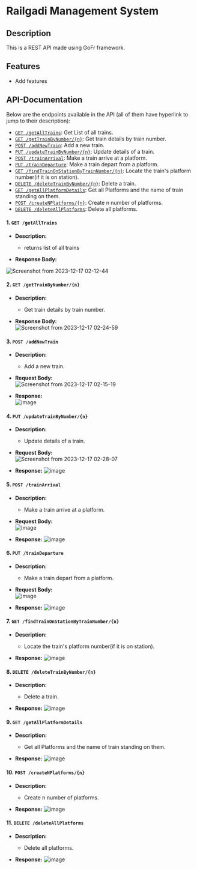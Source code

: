 # Railgadi Management System

## Description

This is a REST API made using GoFr framework.

## Features

- Add features

## API-Documentation

Below are the endpoints available in the API (all of them have hyperlink to jump to their description):

- [`GET /getAllTrains`](#1-get-getalltrains): Get List of all trains.
- [`GET /getTrainByNumber/{n}`](#2-get-gettrainbynumbern): Get train details by train number.
- [`POST /addNewTrain`](#3-post-addnewtrain): Add a new train.
- [`PUT /updateTrainByNumber/{n}`](#4-put-updatetrainbynumbern): Update details of a train.
- [`POST /trainArrival`](#5-post-trainarrival): Make a train arrive at a platform.
- [`PUT /trainDeparture`](#6-put-traindeparture): Make a train depart from a platform.
- [`GET /findTrainOnStationByTrainNumber/{n}`](#7-get-findtrainonstationbytrainnumbern): Locate the train's platform number(if it is on station).
- [`DELETE /deleteTrainByNumber/{n}`](#8-delete-deletetrainbynumbern): Delete a train.
- [`GET /getAllPlatformDetails`](#9-get-getallplatformdetails): Get all Platforms and the name of train standing on them.
- [`POST /createNPlatforms/{n}`](#10-post-createnplatformsn): Create n number of platforms.
- [`DELETE /deleteAllPlatforms`](#11-delete-deleteallplatforms): Delete all platforms.

#### 1. `GET /getAllTrains`

- **Description:**

  - returns list of all trains

- **Response Body:**

![Screenshot from 2023-12-17 02-12-44](https://github.com/adityaslab/zopsmart-task/assets/71747119/ed0d335a-60f8-421b-94c6-29b8eb0f69e2)



#### 2. `GET /getTrainByNumber/{n}`
- **Description:**

  - Get train details by train number.

- **Response Body:**\
  ![Screenshot from 2023-12-17 02-24-59](https://github.com/adityaslab/zopsmart-task/assets/71747119/df4598f2-8739-44fb-ac06-0bd7c2b7daaf)



#### 3. `POST /addNewTrain`

- **Description:**

  - Add a new train.

- **Request Body:**\
  ![Screenshot from 2023-12-17 02-15-19](https://github.com/adityaslab/zopsmart-task/assets/71747119/3cbe18e1-b28a-4076-b921-4e835dc2864e)


- **Response:**\
  ![image](https://github.com/adityaslab/zopsmart-task/assets/71747119/cc282468-6c52-459d-a87f-a124f54ca492)


#### 4. `PUT /updateTrainByNumber/{n}`

- **Description:**
  - Update details of a train.
- **Request Body:**\
  ![Screenshot from 2023-12-17 02-28-07](https://github.com/adityaslab/zopsmart-task/assets/71747119/f74690db-879f-4478-9503-001bd362edd6)

    
- **Response:**
  ![image](https://github.com/adityaslab/zopsmart-task/assets/71747119/5ebbee37-db54-4d97-8d28-84a1fdc495d6)


#### 5. `POST /trainArrival`

- **Description:**

  - Make a train arrive at a platform.

- **Request Body:**\
  ![image](https://github.com/adityaslab/zopsmart-task/assets/71747119/6e1e4a3b-1f22-45b7-943d-7618bfd06255)

- **Response:**
  ![image](https://github.com/adityaslab/zopsmart-task/assets/71747119/28040518-95ec-4c5b-aa3d-82f026d67f3e)


#### 6. `PUT /trainDeparture`

- **Description:**

  - Make a train depart from a platform.

- **Request Body:**\
  ![image](https://github.com/adityaslab/zopsmart-task/assets/71747119/1f7db8e5-80e3-4193-9086-a5dc4cab719a)

- **Response:**
  ![image](https://github.com/adityaslab/zopsmart-task/assets/71747119/4634e593-2587-4f37-b82a-6a325f5fe22e)


#### 7. `GET /findTrainOnStationByTrainNumber/{n}`

- **Description:**

  - Locate the train's platform number(if it is on station).

- **Response:**
  ![image](https://github.com/adityaslab/zopsmart-task/assets/71747119/415e3610-193e-418b-85ef-eea1e328b8ba)


#### 8. `DELETE /deleteTrainByNumber/{n}`

- **Description:**

  - Delete a train.

- **Response:**
  ![image](https://github.com/adityaslab/zopsmart-task/assets/71747119/296cc636-54f4-41af-bc93-2790dfde6cea)


#### 9. `GET /getAllPlatformDetails`

- **Description:**

  - Get all Platforms and the name of train standing on them.

- **Response:**
  ![image](https://github.com/adityaslab/zopsmart-task/assets/71747119/97884ed7-cc34-4be1-bf61-3a291c6959a7)


#### 10. `POST /createNPlatforms/{n}`

- **Description:**

  - Create n number of platforms.

- **Response:**
  ![image](https://github.com/adityaslab/zopsmart-task/assets/71747119/0002afc7-1cc1-4c33-b990-d353b50e424f)


#### 11. `DELETE /deleteAllPlatforms`

- **Description:**

  - Delete all platforms.

- **Response:**
  ![image](https://github.com/adityaslab/zopsmart-task/assets/71747119/fd929b0b-7ded-4bba-b135-039d44e22033)

